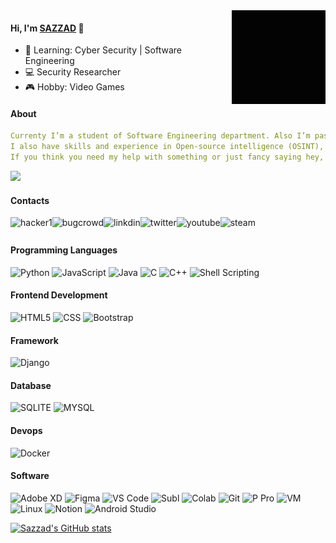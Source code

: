 <img align="right" alt="GIF" src="/0xSAZZAD.gif?raw=true" width="150" height="150" />

#### Hi, I'm [SAZZAD](http://sazzad.engineer/) 👋

-  🌱 Learning: Cyber Security | Software Engineering
-  💻 Security Researcher
-  🎮 Hobby: Video Games



#### About
```yaml
Currenty I’m a student of Software Engineering department. Also I’m passionate about learning cyber security. 
I also have skills and experience in Open-source intelligence (OSINT), web penetration testing, social engineering etc.
If you think you need my help with something or just fancy saying hey, then get in touch.
```
![](https://komarev.com/ghpvc/?username=sazzad1337&color=green)
#### Contacts
[<img align="left" alt="hacker1" src="https://img.shields.io/badge/HackerOne-000000?style=flat-square&logo=HackerOne&logoColor=white" />][hacker1]
[<img align="left" alt="bugcrowd" src="https://img.shields.io/badge/Bugcrowd-494649?style=flat-square&logo=Bugcrowd&logoColor=ORANGE" />][bugcrowd]
[<img align="left" alt="linkdin" src="https://img.shields.io/badge/LinkedIn-0077B5?style=flat-square&logo=linkedin&logoColor=white" />][linkedin]
[<img align="left" alt="twitter" src="https://img.shields.io/badge/Twitter-1DA1F2?style=flat-square&logo=twitter&logoColor=white" />][twitter]
[<img align="left" alt="youtube" src="https://img.shields.io/badge/YouTube-FF0000?style=flat-square&logo=youtube&logoColor=white" />][youtube]
[<img align="left" alt="steam" src="https://img.shields.io/badge/Steam-1b2838?style=flat-square&logo=Steam&logoColor=#000000" />][steam]

[twitter]: https://twitter.com/0xSAZZAD
[youtube]: https://www.youtube.com/channel/UCTEOMe8tWo73VaRXWEz0Cyw
[linkedin]: https://linkedin.com/in/0xSAZZAD
[hacker1]: https://hackerone.com/0xsazzad
[steam]:https://steamcommunity.com/id/0xSAZZAD
[bugcrowd]:https://bugcrowd.com/0xSazzad

### <br>


<h4 align="left">Programming Languages</h4>

![Python](https://img.shields.io/badge/Python-14354C?style=flat&logo=python&logoColor=ffdd54)
![JavaScript](https://img.shields.io/badge/JavaScript-323330?style=flat&logo=javascript&logoColor=F7DF1E)
![Java](https://img.shields.io/badge/Java-ED8B00?style=flat&logo=oracle&logoColor=white)
![C](https://img.shields.io/badge/C-00599C?style=flat&logo=c&logoColor=white)
![C++](https://img.shields.io/badge/C%2B%2B-00599C?style=flat&logo=c%2B%2B&logoColor=white)
![Shell Scripting](https://img.shields.io/badge/Shell_Script-121011?style=flat&logo=gnu-bash&logoColor=white)



<h4 align="left">Frontend Development</h4>

![HTML5](https://img.shields.io/badge/HTML5-E34F26?style=flat&logo=html5&logoColor=white)
![CSS](https://img.shields.io/badge/CSS3-1572B6?style=flat&logo=css3&logoColor=white)
![Bootstrap](https://img.shields.io/badge/Bootstrap-563D7C?style=flat&logo=bootstrap&logoColor=white)

<h4 align="left">Framework</h4>

![Django](https://img.shields.io/badge/Django-092E20?style=flat&logo=django&logoColor=white)

<h4 align="left">Database</h4>

![SQLITE](https://img.shields.io/badge/SQLite-07405E?style=flat&logo=sqlite&logoColor=white)
![MYSQL](https://img.shields.io/badge/MySQL-005C84?style=flate&logo=mysql&logoColor=white)


<h4 align="left">Devops</h4>

![Docker](https://img.shields.io/badge/Docker-0db7ed?style=flat&logo=docker&logoColor=white)

<h4 align="left">Software</h4>

![Adobe XD](https://img.shields.io/badge/Adobe%20XD-470137?style=flat&logo=Adobe%20XD&logoColor=#FF61F6)
![Figma](https://img.shields.io/badge/Figma-F24E1E?style=flat&logo=figma&logoColor=white)
![VS Code](https://img.shields.io/badge/Visual_Studio_Code-0078D4?style=flat&logo=visual%20studio%20code&logoColor=white)
![Subl](https://img.shields.io/badge/Sublime_Text-%23575757.svg?&style=flat&logo=sublime-text&logoColor=important)
![Colab](https://img.shields.io/badge/Colab-F9AB00?style=flat&logo=googlecolab&color=525252)
![Git](https://img.shields.io/badge/GIT-E44C30?style=flat&logo=git&logoColor=white)
![P Pro](https://img.shields.io/badge/Adobe%20Premiere%20Pro-9999FF?style=flat&logo=Adobe%20Premiere%20Pro&logoColor=white)
![VM](https://img.shields.io/badge/vmware-696566?style=flat&logo=vmware&logoColor=white)
![Linux](https://img.shields.io/badge/Kali_Linux-557C94?style=flat&logo=kali-linux&logoColor=white)
![Notion](https://img.shields.io/badge/Notion-000000?style=flat&logo=notion&logoColor=White)
![Android Studio](https://img.shields.io/badge/Android_Studio-3DDC84?style=flat&logo=android-studio&logoColor=white)



[![Sazzad's GitHub stats](https://github-readme-stats.vercel.app/api?username=sazzad1337)](https://github.com/anuraghazra/github-readme-stats)



<!-- <a href="https://www.cprogramming.com/" target="_blank" rel="noreferrer"> <img src="https://raw.githubusercontent.com/devicons/devicon/master/icons/c/c-original.svg" alt="c" width="40" height="40"/> </a>
<a href="https://www.python.org" target="_blank" rel="noreferrer"> <img src="https://raw.githubusercontent.com/devicons/devicon/master/icons/python/python-original.svg" alt="python" width="40" height="40"/> </a>
<a href="https://www.java.com" target="_blank" rel="noreferrer"> <img src="https://raw.githubusercontent.com/devicons/devicon/master/icons/java/java-original.svg" alt="java" width="40" height="40"/>
</a>
<a href="https://www.w3.org/html/" target="_blank" rel="noreferrer"> <img src="https://raw.githubusercontent.com/devicons/devicon/master/icons/html5/html5-original-wordmark.svg" alt="html5" width="40" height="40"/> </a>
<a href="https://www.w3schools.com/css/" target="_blank" rel="noreferrer"> <img src="https://raw.githubusercontent.com/devicons/devicon/master/icons/css3/css3-original-wordmark.svg" alt="css3" width="40" height="40"/> </a>
<a href="https://getbootstrap.com" target="_blank" rel="noreferrer"> <img src="https://raw.githubusercontent.com/devicons/devicon/master/icons/bootstrap/bootstrap-original.svg" alt="bootstrap" width="40" height="40"/> </a>
<a href="https://www.mysql.com/" target="_blank" rel="noreferrer"> <img src="https://raw.githubusercontent.com/devicons/devicon/master/icons/mysql/mysql-original-wordmark.svg" alt="mysql" width="40" height="40"/> </a>
<a href="https://www.sqlite.org/" target="_blank" rel="noreferrer"> <img src="https://www.vectorlogo.zone/logos/sqlite/sqlite-icon.svg" alt="sqlite" width="40" height="40"/> </a>
<a href="https://www.djangoproject.com/" target="_blank" rel="noreferrer"> <img src="https://github.com/devicons/devicon/blob/master/icons/django/django-plain-wordmark.svg" alt="django" width="40" height="40"/> </a>
<a href="https://www.docker.com/" target="_blank" rel="noreferrer"> <img src="https://raw.githubusercontent.com/devicons/devicon/master/icons/docker/docker-original-wordmark.svg" alt="docker" width="40" height="40"/> </a>
<a href="https://www.figma.com/" target="_blank" rel="noreferrer"> <img src="https://www.vectorlogo.zone/logos/figma/figma-icon.svg" alt="figma" width="40" height="40"/> </a>    
<a href="https://postman.com" target="_blank" rel="noreferrer"> <img src="https://www.vectorlogo.zone/logos/getpostman/getpostman-icon.svg" alt="postman" width="40" height="40"/> </a>  
<a href="https://www.adobe.com/products/xd.html" target="_blank" rel="noreferrer"> <img src="https://cdn.worldvectorlogo.com/logos/adobe-xd.svg" alt="xd" width="40" height="40"/> </a> 
<a href="https://www.adobe.com/products/xd.html" target="_blank" rel="noreferrer"> <img src="https://raw.githubusercontent.com/devicons/devicon/master/icons/vscode/vscode-original.svg" alt="vscode" width="40" height="40"/> </a> 
<a href="https://www.adobe.com/products/xd.html" target="_blank" rel="noreferrer"> <img src="https://raw.githubusercontent.com/devicons/devicon/master/icons/premierepro/premierepro-original.svg" alt="premierepro" width="40" height="40"/> </a>
-->
